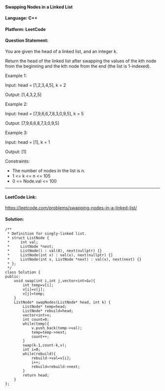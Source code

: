 #### Swapping Nodes in a Linked List
#### Language: C++ 
#### Platform: LeetCode
#### Question Statement:
You are given the head of a linked list, and an integer k.

Return the head of the linked list after swapping the values of the kth node from the beginning and the kth node from the end (the list is 1-indexed).

Example 1:

Input: head = [1,2,3,4,5], k = 2

Output: [1,4,3,2,5]

Example 2:

Input: head = [7,9,6,6,7,8,3,0,9,5], k = 5

Output: [7,9,6,6,8,7,3,0,9,5]

Example 3:

Input: head = [1], k = 1

Output: [1]

Constraints:

- The number of nodes in the list is n.
- 1 <= k <= n <= 105
- 0 <= Node.val <= 100
 
<hr />

#### LeetCode Link:
https://leetcode.com/problems/swapping-nodes-in-a-linked-list/


#### Solution:
```
/**
 * Definition for singly-linked list.
 * struct ListNode {
 *     int val;
 *     ListNode *next;
 *     ListNode() : val(0), next(nullptr) {}
 *     ListNode(int x) : val(x), next(nullptr) {}
 *     ListNode(int x, ListNode *next) : val(x), next(next) {}
 * };
 */
class Solution {
public:
    void swap(int i,int j,vector<int>&v){
        int temp=v[i];
        v[i]=v[j];
        v[j]=temp;
    }
    ListNode* swapNodes(ListNode* head, int k) {
        ListNode* temp=head;
        ListNode* rebuild=head;
        vector<int>v;
        int count=0;
        while(temp){
            v.push_back(temp->val);
            temp=temp->next;
            count++;
        }
        swap(k-1,count-k,v);
        int i=0;
        while(rebuild){
            rebuild->val=v[i];
            i++;
            rebuild=rebuild->next;
        }
        return head;
    }
};
```
